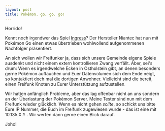 ```yaml
---
layout: post
title: Pokémon, go, go, go!
---
```

Horrido!

Kennt noch irgendwer das Spiel [Ingress](https://de.wikipedia.org/wiki/Ingress_(Spiel))?
Der Hersteller Niantec hat nun mit Pokémon Go einen etwas übertrieben wohlwollend
aufgenommenen Nachfolger präsentiert.

An sich wollen wir Freifunker ja, dass sich unsere Gemeinde eigene Spiele ausdenkt
und nicht einem extern kontrollieren Zwang verfällt.  Aber, sei's drum: Wenn es irgendwelche Ecken
in Ostholstein gibt, an denen besonders gerne Pokémon auftauchen und Euer Datenvolumen
sich dem Ende neigt, so kontaktiert doch mal die dortigen Anwohner. Vielleicht sind
die bereit, einen Freifunk Knoten zu Eurer Unterstützung aufzustellen.

Wir hatten anfänglich Probleme, aber das lag offenbar nicht an uns sondern an der Überlastung
der Pokémon Server. Meine Tester sind nun mit dem Freifunk wieder glücklich. Wenn es
nicht gehen *sollte*, so schickt uns bitte Eure IP Nummer, die Euch im Freifunk
zugewiesen wurde  - das ist eine mit 10.135.X.Y . Wir werfen dann gerne einen Blick darauf.

Joho!
